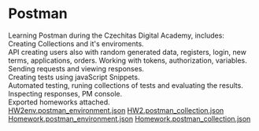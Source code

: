 # Postman

Learning Postman during the Czechitas Digital Academy, includes: <br>
Creating Collections and it's enviroments. <br>
API creating users also with random generated data, registers, login, new terms, applications, orders.
Working with tokens, authorization, variables.  <br>
Sending requests and viewing responses. <br>
Creating tests using javaScript Snippets. <br>
Automated testing, runing collections of tests and evaluating the results. <br>
Inspecting responses, PM console. <br>
Exported homeworks attached. <br>
[HW2env.postman_environment.json](https://github.com/LinAdame/Postman/files/13052729/HW2env.postman_environment.json)
[HW2.postman_collection.json](https://github.com/LinAdame/Postman/files/13052728/HW2.postman_collection.json)
[Homework.postman_environment.json](https://github.com/LinAdame/Postman/files/13052727/Homework.postman_environment.json)
[Homework.postman_collection.json](https://github.com/LinAdame/Postman/files/13052725/Homework.postman_collection.json)
